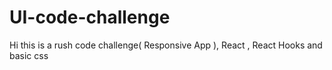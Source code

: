 # UI-code-challenge

Hi this is a rush code challenge( Responsive App ), 
React , React Hooks and basic css
